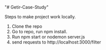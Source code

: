 "# Getir-Case-Study" 

Steps to make project work locally. 
1. Clone the repo
2. Go to repo, run npm install.
3. Run npm start or nodemon server.js
4. send requests to http://localhost:3000/filter
